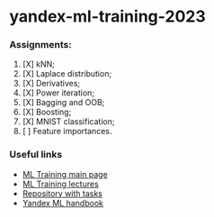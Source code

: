 # yandex-ml-training-2023

### Assignments:  
1. [X] kNN;
1. [X] Laplace distribution;
1. [X] Derivatives;
1. [X] Power iteration;
1. [X] Bagging and OOB;
1. [X] Boosting;
1. [X] MNIST classification;
1. [ ] Feature importances.

### Useful links
- [ML Training main page](https://yandex.ru/yaintern/training/ml-training)
- [ML Training lectures](https://www.youtube.com/playlist?list=PLXtiZNKIobF5wGW0ExSn47db1I8uYnfIC)
- [Repository with tasks](https://github.com/girafe-ai/ml-course/tree/23f_yandex_ml_trainings)
- [Yandex ML handbook](https://academy.yandex.ru/handbook/ml)